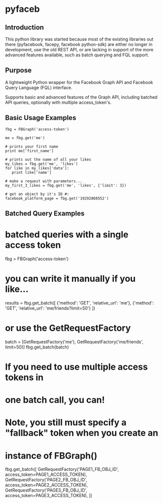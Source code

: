 pyfaceb
=======

Introduction
------------

This python library was started because most of the existing libraries
out there (pyfacebook, facepy, facebook python-sdk) are either no longer
in development, use the old REST API, or are lacking in support of the
more advanced features available, such as batch querying and FQL
support.

Purpose
-------

A lightweight Python wrapper for the Facebook Graph API and Facebook
Query Language (FQL) interface.

Supports basic and advanced features of the Graph API, including batched
API queries, optionally with multiple access_token's.

Basic Usage Examples
--------------------

	fbg = FBGraph('access-token')
	
	me = fbg.get('me')
	
	# prints your first name
	print me['first_name']
	
	# prints out the name of all your likes
	my_likes = fbg.get('me', 'likes')
	for like in my_likes['data']:
	   print like['name']
	
	# make a request with parameters...
	my_first_3_likes = fbg.get('me', 'likes', {'limit': 3})
	
	# get an object by it's ID #:
	facebook_platform_page = fbg.get('19292868552')

Batched Query Examples
----------------------

   # batched queries with a single access token
   fbg = FBGraph('access-token')

   # you can write it manually if you like...
   results = fbg.get_batch([
      {'method': 'GET', 'relative_url': 'me'},
      {'method': 'GET', 'relative_url': 'me/friends?limit=50'}
   ])

   # or use the GetRequestFactory
   batch = [GetRequestFactory('me'), GetRequestFactory('me/friends', limit=50)]
   fbg.get_batch(batch)

   # If you need to use multiple access tokens in
   # one batch call, you can!
   # Note, you still must specify a "fallback" token when you create an
   # instance of FBGraph()
   fbg.get_batch([
      GetRequestFactory('PAGE1_FB_OBJ_ID', access_token=PAGE1_ACCESS_TOKEN),
      GetRequestFactory('PAGE2_FB_OBJ_ID', access_token=PAGE2_ACCESS_TOKEN),
      GetRequestFactory('PAGE3_FB_OBJ_ID', access_token=PAGE3_ACCESS_TOKEN),
   ])
   

   


